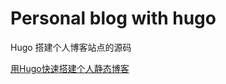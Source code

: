 #  Personal blog with hugo

Hugo 搭建个人博客站点的源码


[用Hugo快速搭建个人静态博客](http://www.wangxingfeng.com/build-blog-with-hugo/)


